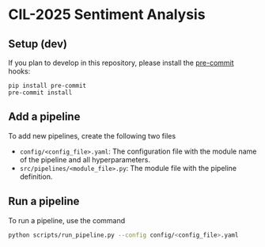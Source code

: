 # CIL-2025 Sentiment Analysis

## Setup (dev)
If you plan to develop in this repository, please install the [pre-commit](https://pre-commit.com/) hooks:
```
pip install pre-commit
pre-commit install
```

## Add a pipeline
To add new pipelines, create the following two files
* `config/<config_file>.yaml`: The configuration file with the module name of the pipeline and all hyperparameters.
* `src/pipelines/<module_file>.py`: The module file with the pipeline definition.

## Run a pipeline
To run a pipeline, use the command
```bash
python scripts/run_pipeline.py --config config/<config_file>.yaml
```
